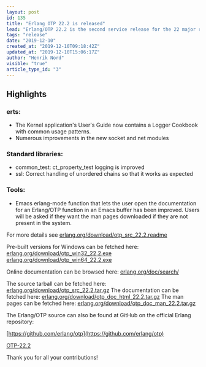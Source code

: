 ```yaml
---
layout: post
id: 135
title: "Erlang OTP 22.2 is released"
lead: "Erlang/OTP 22.2 is the second service release for the 22 major release with mostly bugfixes and improvements"
tags: "release"
date: "2019-12-10"
created_at: "2019-12-10T09:18:42Z"
updated_at: "2019-12-10T15:06:17Z"
author: "Henrik Nord"
visible: "true"
article_type_id: "3"
---
```


## Highlights

### erts:
* The Kernel application's User's Guide now contains a Logger Cookbook with common usage patterns.
* Numerous improvements in the new socket and net modules

### Standard libraries:
* common_test: ct_property_test logging is improved
* ssl: Correct handling of unordered chains so that it works as expected

### Tools:
* Emacs erlang-mode function that lets the user open the documentation for an Erlang/OTP function in an Emacs buffer has been improved. Users will be asked if they want the man pages downloaded if they are not present in the system.

For more details see
[erlang.org/download/otp_src_22.2.readme](https://erlang.org/download/otp_src_22.2.readme)

Pre-built versions for Windows can be fetched here:
[erlang.org/download/otp_win32_22.2.exe](http://erlang.org/download/otp_win32_22.2.exe)
[erlang.org/download/otp_win64_22.2.exe](http://erlang.org/download/otp_win64_22.2.exe)

Online documentation can be browsed here:
[erlang.org/doc/search/](/doc/search/)

The source tarball can be fetched here:
[erlang.org/download/otp_src_22.2.tar.gz](http://erlang.org/download/otp_src_22.2.tar.gz)
 The documentation can be fetched here:
[erlang.org/download/otp_doc_html_22.2.tar.gz](http://erlang.org/download/otp_doc_html_22.2.tar.gz)
 The man pages can be fetched here:
[erlang.org/download/otp_doc_man_22.2.tar.gz](http://erlang.org/download/otp_doc_man_22.2.tar.gz)

The Erlang/OTP source can also be found at GitHub on the official Erlang repository:

[https://github.com/erlang/otp](https://github.com/erlang/otp)

[OTP-22.2](https://github.com/erlang/otp/releases/tag/OTP-22.2)

Thank you for all your contributions!
